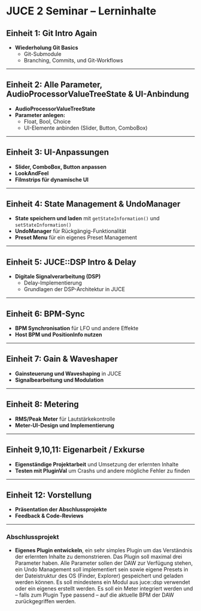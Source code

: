 # JUCE 2 Seminar – Lerninhalte

## Einheit 1: Git Intro Again
- **Wiederholung Git Basics**
  - Git-Submodule
  - Branching, Commits, und Git-Workflows

---

## Einheit 2: Alle Parameter, AudioProcessorValueTreeState & UI-Anbindung
- **AudioProcessorValueTreeState** 
- **Parameter anlegen:**
  - Float, Bool, Choice
  - UI-Elemente anbinden (Slider, Button, ComboBox)

---

## Einheit 3: UI-Anpassungen
- **Slider, ComboBox, Button anpassen**
- **LookAndFeel** 
- **Filmstrips für dynamische UI**

---

## Einheit 4: State Management & UndoManager
- **State speichern und laden** mit `getStateInformation()` und `setStateInformation()`
- **UndoManager** für Rückgängig-Funktionalität
- **Preset Menu** für ein eigenes Preset Management

---

## Einheit 5: JUCE::DSP Intro & Delay
- **Digitale Signalverarbeitung (DSP)**
  - Delay-Implementierung
  - Grundlagen der DSP-Architektur in JUCE

---

## Einheit 6: BPM-Sync
- **BPM Synchronisation** für LFO und andere Effekte
- **Host BPM und PositionInfo nutzen**

---

## Einheit 7: Gain & Waveshaper
- **Gainsteuerung und Waveshaping** in JUCE
- **Signalbearbeitung und Modulation**

---

## Einheit 8: Metering
- **RMS/Peak Meter** für Lautstärkekontrolle
- **Meter-UI-Design und Implementierung**

---

## Einheit 9,10,11: Eigenarbeit / Exkurse
- **Eigenständige Projektarbeit** und Umsetzung der erlernten Inhalte
- **Testen mit PluginVal** um Crashs und andere mögliche Fehler zu finden

---

## Einheit 12: Vorstellung
- **Präsentation der Abschlussprojekte**
- **Feedback & Code-Reviews**

---

### Abschlussprojekt
- **Eigenes Plugin entwickeln**, ein sehr simples Plugin um das Verständnis der erlernten Inhalte zu demonstrieren. Das Plugin soll maximal drei Parameter haben. Alle Parameter sollen der DAW zur Verfügung stehen, ein Undo Management soll implementiert sein sowie eigene Presets in der Dateistruktur des OS (Finder, Explorer) gespeichert und geladen werden können. Es soll mindestens ein Modul aus juce::dsp verwendet oder ein eigenes erstellt werden. Es soll ein Meter integriert werden und – falls zum Plugin Type passend – auf die aktuelle BPM der DAW zurückgegriffen werden.